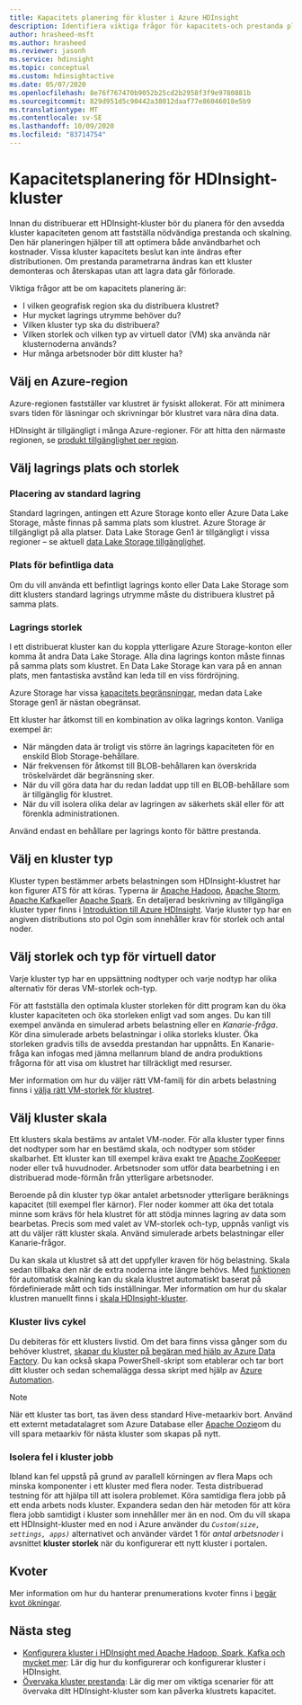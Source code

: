 ```yaml
---
title: Kapacitets planering för kluster i Azure HDInsight
description: Identifiera viktiga frågor för kapacitets-och prestanda planering för ett Azure HDInsight-kluster.
author: hrasheed-msft
ms.author: hrasheed
ms.reviewer: jasonh
ms.service: hdinsight
ms.topic: conceptual
ms.custom: hdinsightactive
ms.date: 05/07/2020
ms.openlocfilehash: 8e76f767470b9052b25cd2b2958f3f9e9780881b
ms.sourcegitcommit: 829d951d5c90442a38012daaf77e86046018e5b9
ms.translationtype: MT
ms.contentlocale: sv-SE
ms.lasthandoff: 10/09/2020
ms.locfileid: "83714754"
---
```

# <a name="capacity-planning-for-hdinsight-clusters"></a>Kapacitetsplanering för HDInsight-kluster

Innan du distribuerar ett HDInsight-kluster bör du planera för den avsedda kluster kapaciteten genom att fastställa nödvändiga prestanda och skalning. Den här planeringen hjälper till att optimera både användbarhet och kostnader. Vissa kluster kapacitets beslut kan inte ändras efter distributionen. Om prestanda parametrarna ändras kan ett kluster demonteras och återskapas utan att lagra data går förlorade.

Viktiga frågor att be om kapacitets planering är:

* I vilken geografisk region ska du distribuera klustret?
* Hur mycket lagrings utrymme behöver du?
* Vilken kluster typ ska du distribuera?
* Vilken storlek och vilken typ av virtuell dator (VM) ska använda när klusternoderna används?
* Hur många arbetsnoder bör ditt kluster ha?

## <a name="choose-an-azure-region"></a>Välj en Azure-region

Azure-regionen fastställer var klustret är fysiskt allokerat. För att minimera svars tiden för läsningar och skrivningar bör klustret vara nära dina data.

HDInsight är tillgängligt i många Azure-regioner. För att hitta den närmaste regionen, se [produkt tillgänglighet per region](https://azure.microsoft.com/global-infrastructure/services/?products=hdinsight).

## <a name="choose-storage-location-and-size"></a>Välj lagrings plats och storlek

### <a name="location-of-default-storage"></a>Placering av standard lagring

Standard lagringen, antingen ett Azure Storage konto eller Azure Data Lake Storage, måste finnas på samma plats som klustret. Azure Storage är tillgängligt på alla platser. Data Lake Storage Gen1 är tillgängligt i vissa regioner – se aktuell [data Lake Storage tillgänglighet](https://azure.microsoft.com/global-infrastructure/services/?products=storage).

### <a name="location-of-existing-data"></a>Plats för befintliga data

Om du vill använda ett befintligt lagrings konto eller Data Lake Storage som ditt klusters standard lagrings utrymme måste du distribuera klustret på samma plats.

### <a name="storage-size"></a>Lagrings storlek

I ett distribuerat kluster kan du koppla ytterligare Azure Storage-konton eller komma åt andra Data Lake Storage. Alla dina lagrings konton måste finnas på samma plats som klustret. En Data Lake Storage kan vara på en annan plats, men fantastiska avstånd kan leda till en viss fördröjning.

Azure Storage har vissa [kapacitets begränsningar](../azure-resource-manager/management/azure-subscription-service-limits.md#storage-limits), medan data Lake Storage gen1 är nästan obegränsat.

Ett kluster har åtkomst till en kombination av olika lagrings konton. Vanliga exempel är:

* När mängden data är troligt vis större än lagrings kapaciteten för en enskild Blob Storage-behållare.
* När frekvensen för åtkomst till BLOB-behållaren kan överskrida tröskelvärdet där begränsning sker.
* När du vill göra data har du redan laddat upp till en BLOB-behållare som är tillgänglig för klustret.
* När du vill isolera olika delar av lagringen av säkerhets skäl eller för att förenkla administrationen.

Använd endast en behållare per lagrings konto för bättre prestanda.

## <a name="choose-a-cluster-type"></a>Välj en kluster typ

Kluster typen bestämmer arbets belastningen som HDInsight-klustret har kon figurer ATS för att köras. Typerna är [Apache Hadoop](./hadoop/apache-hadoop-introduction.md), [Apache Storm](./storm/apache-storm-overview.md), [Apache Kafka](./kafka/apache-kafka-introduction.md)eller [Apache Spark](./spark/apache-spark-overview.md). En detaljerad beskrivning av tillgängliga kluster typer finns i [Introduktion till Azure HDInsight](hdinsight-overview.md#cluster-types-in-hdinsight). Varje kluster typ har en angiven distributions sto pol Ogin som innehåller krav för storlek och antal noder.

## <a name="choose-the-vm-size-and-type"></a>Välj storlek och typ för virtuell dator

Varje kluster typ har en uppsättning nodtyper och varje nodtyp har olika alternativ för deras VM-storlek och-typ.

För att fastställa den optimala kluster storleken för ditt program kan du öka kluster kapaciteten och öka storleken enligt vad som anges. Du kan till exempel använda en simulerad arbets belastning eller en *Kanarie-fråga*. Kör dina simulerade arbets belastningar i olika storleks kluster. Öka storleken gradvis tills de avsedda prestandan har uppnåtts. En Kanarie-fråga kan infogas med jämna mellanrum bland de andra produktions frågorna för att visa om klustret har tillräckligt med resurser.

Mer information om hur du väljer rätt VM-familj för din arbets belastning finns i [välja rätt VM-storlek för klustret](hdinsight-selecting-vm-size.md).

## <a name="choose-the-cluster-scale"></a>Välj kluster skala

Ett klusters skala bestäms av antalet VM-noder. För alla kluster typer finns det nodtyper som har en bestämd skala, och nodtyper som stöder skalbarhet. Ett kluster kan till exempel kräva exakt tre [Apache ZooKeeper](https://zookeeper.apache.org/) noder eller två huvudnoder. Arbetsnoder som utför data bearbetning i en distribuerad mode-förmån från ytterligare arbetsnoder.

Beroende på din kluster typ ökar antalet arbetsnoder ytterligare beräknings kapacitet (till exempel fler kärnor). Fler noder kommer att öka det totala minne som krävs för hela klustret för att stödja minnes lagring av data som bearbetas. Precis som med valet av VM-storlek och-typ, uppnås vanligt vis att du väljer rätt kluster skala. Använd simulerade arbets belastningar eller Kanarie-frågor.

Du kan skala ut klustret så att det uppfyller kraven för hög belastning. Skala sedan tillbaka den när de extra noderna inte längre behövs. Med [funktionen](hdinsight-autoscale-clusters.md) för automatisk skalning kan du skala klustret automatiskt baserat på fördefinierade mått och tids inställningar. Mer information om hur du skalar klustren manuellt finns i [skala HDInsight-kluster](hdinsight-scaling-best-practices.md).

### <a name="cluster-lifecycle"></a>Kluster livs cykel

Du debiteras för ett klusters livstid. Om det bara finns vissa gånger som du behöver klustret, [skapar du kluster på begäran med hjälp av Azure Data Factory](hdinsight-hadoop-create-linux-clusters-adf.md). Du kan också skapa PowerShell-skript som etablerar och tar bort ditt kluster och sedan schemalägga dessa skript med hjälp av [Azure Automation](https://azure.microsoft.com/services/automation/).

> [!NOTE]  
> När ett kluster tas bort, tas även dess standard Hive-metaarkiv bort. Använd ett externt metadatalagret som Azure Database eller [Apache Oozie](https://oozie.apache.org/)om du vill spara metaarkiv för nästa kluster som skapas på nytt.

### <a name="isolate-cluster-job-errors"></a>Isolera fel i kluster jobb

Ibland kan fel uppstå på grund av parallell körningen av flera Maps och minska komponenter i ett kluster med flera noder. Testa distribuerad testning för att hjälpa till att isolera problemet. Köra samtidiga flera jobb på ett enda arbets nods kluster. Expandera sedan den här metoden för att köra flera jobb samtidigt i kluster som innehåller mer än en nod. Om du vill skapa ett HDInsight-kluster med en nod i Azure använder du *`Custom(size, settings, apps)`* alternativet och använder värdet 1 för *antal arbetsnoder* i avsnittet **kluster storlek** när du konfigurerar ett nytt kluster i portalen.

## <a name="quotas"></a>Kvoter

Mer information om hur du hanterar prenumerations kvoter finns i [begär kvot ökningar](quota-increase-request.md).

## <a name="next-steps"></a>Nästa steg

* [Konfigurera kluster i HDInsight med Apache Hadoop, Spark, Kafka och mycket mer](hdinsight-hadoop-provision-linux-clusters.md): Lär dig hur du konfigurerar och konfigurerar kluster i HDInsight.
* [Övervaka kluster prestanda](hdinsight-key-scenarios-to-monitor.md): Lär dig mer om viktiga scenarier för att övervaka ditt HDInsight-kluster som kan påverka klustrets kapacitet.
